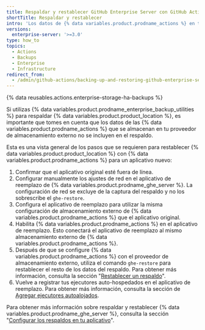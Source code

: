 ```yaml
---
title: Respaldar y restablecer GitHub Enterprise Server con GitHub Actions habilitadas
shortTitle: Respaldar y restablecer
intro: 'Los datos de {% data variables.product.prodname_actions %} en tu proveedor de almacenamiento externo no se incluyen en los respaldos normales de {% data variables.product.prodname_ghe_server %} y deben respaldarse por separado.'
versions:
  enterprise-server: '>=3.0'
type: how_to
topics:
  - Actions
  - Backups
  - Enterprise
  - Infrastructure
redirect_from:
  - /admin/github-actions/backing-up-and-restoring-github-enterprise-server-with-github-actions-enabled
---
```


{% data reusables.actions.enterprise-storage-ha-backups %}

Si utilizas {% data variables.product.prodname_enterprise_backup_utilities %} para respaldar {% data variables.product.product_location %}, es importante que tomes en cuenta que los datos de las {% data variables.product.prodname_actions %} que se almacenan en tu proveedor de almacenamiento externo no se incluyen en el respaldo.

Esta es una vista general de los pasos que se requieren para restablecer {% data variables.product.product_location %} con {% data variables.product.prodname_actions %} para un aplicativo nuevo:

1. Confirmar que el aplicativo original esté fuera de línea.
1. Configurar manualmente los ajustes de red en el aplicativo de reemplazo de {% data variables.product.prodname_ghe_server %}. La configuración de red se excluye de la captura del respaldo y no los sobrescribe el `ghe-restore`.
1. Configura el aplicativo de reemplazo para utilizar la misma configuración de almacenamiento externo de {% data variables.product.prodname_actions %} que el aplicativo original.
1. Habilita {% data variables.product.prodname_actions %} en el aplicativo de reemplazo. Esto conectará el aplicativo de reemplazo al mismo almacenamiento externo de {% data variables.product.prodname_actions %}.
1. Después de que se configure {% data variables.product.prodname_actions %} con el proveedor de almacenamiento externo, utiliza el comando `ghe-restore` para restablecer el resto de los datos del respaldo. Para obtener más información, consulta la sección "[Restablecer un respaldo](/admin/configuration/configuring-backups-on-your-appliance#restoring-a-backup)".
1. Vuelve a registrar tus ejecutores auto-hospedados en el aplicativo de reemplazo. Para obtener más información, consulta la sección de [Agregar ejecutores autoalojados](/actions/hosting-your-own-runners/adding-self-hosted-runners).

Para obtener más información sobre respaldar y restablecer {% data variables.product.prodname_ghe_server %}, consulta la sección "[Configurar los respaldos en tu aplicativo](/admin/configuration/configuring-backups-on-your-appliance)".
